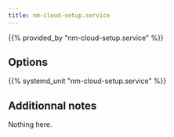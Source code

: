 ```yaml
---
title: nm-cloud-setup.service
---
```


{{% provided_by "nm-cloud-setup.service" %}}

## Options

{{% systemd_unit "nm-cloud-setup.service" %}}

## Additionnal notes

Nothing here.